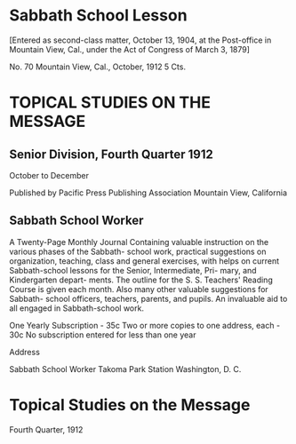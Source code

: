 # Sabbath School Lesson

[Entered as second-class matter, October 13, 1904, at the Post-office in
Mountain View, Cal., under the Act of Congress of March 3, 1879]

No. 70           Mountain View, Cal., October, 1912               5 Cts.

# TOPICAL STUDIES ON THE MESSAGE

## Senior Division, Fourth Quarter 1912
October to December

Published by
Pacific Press Publishing Association
Mountain View, California

## Sabbath School Worker
A Twenty-Page Monthly Journal
Containing valuable instruction on
the various phases of the Sabbath-
school work, practical suggestions
on organization, teaching, class
and general exercises, with helps
on current Sabbath-school lessons
for the Senior, Intermediate, Pri-
mary, and Kindergarten depart-
ments. The outline for the S. S.
Teachers' Reading Course is given
each month. Also many other
valuable suggestions for Sabbath-
school officers, teachers, parents,
and pupils. An invaluable aid to
all engaged in Sabbath-school work.

One Yearly Subscription                         - 35c
Two or more copies to one address, each         - 30c
No subscription entered for less than one year

Address

Sabbath School Worker
Takoma Park Station                   Washington, D. C.

# Topical Studies on the Message
Fourth Quarter, 1912